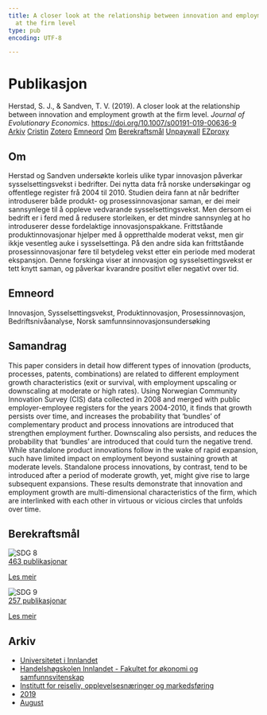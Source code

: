 ```yaml
---
title: A closer look at the relationship between innovation and employment growth
  at the firm level
type: pub
encoding: UTF-8

---
```

<h1>Publikasjon</h1>
<article id="csl-bib-container-T3RFRX5M" class="csl-bib-container">
  <div class="csl-bib-body"> <div class="csl-entry">Herstad, S. J., &#38; Sandven, T. V. (2019). A closer look at the relationship between innovation and employment growth at the firm level. <i>Journal of Evolutionary Economics</i>. <a href="https://doi.org/10.1007/s00191-019-00636-9">https://doi.org/10.1007/s00191-019-00636-9</a></div> </div>
  <div class="csl-bib-buttons">
    <a href="#taxonomy-article-T3RFRX5M" alt="archive" class="csl-bib-button">Arkiv</a>
    <a href="https://app.cristin.no/results/show.jsf?id=1714299" alt="Cristin" class="csl-bib-button">Cristin</a>
    <a href="http://zotero.org/groups/5881554/items/T3RFRX5M" alt="Zotero" class="csl-bib-button">Zotero</a>
    <a href="#keywords-article-T3RFRX5M" alt="keywords" class="csl-bib-button">Emneord</a>
    <a href="#about-article-T3RFRX5M" alt="about_pub" class="csl-bib-button">Om</a>
    <a href="#sdg-article-T3RFRX5M" alt="sdg" class="csl-bib-button">Berekraftsmål</a>
    <a href="https://brage.inn.no/inn-xmlui/bitstream/11250/3037321/4/Herstad%20and%20Sandven%202019.pdf" alt="Unpaywall" class="csl-bib-button">Unpaywall</a>
    <a href="https://brage.inn.no/inn-xmlui/bitstream/11250/3037321/4/Herstad%20and%20Sandven%202019.pdf" alt="EZproxy" class="csl-bib-button">EZproxy</a>
  </div>
  <div id="csl-bib-meta-container-T3RFRX5M"></div>
</article>
<div id="csl-bib-meta-T3RFRX5M" class="csl-bib-meta">
  <article id="about-article-T3RFRX5M" class="about_pub-article">
    <h1>Om</h1>
    Herstad og Sandven undersøkte korleis ulike typar innovasjon påverkar sysselsettingsvekst i bedrifter. Dei nytta data frå norske undersøkingar og offentlege register frå 2004 til 2010. Studien deira fann at når bedrifter introduserer både produkt- og prosessinnovasjonar saman, er dei meir sannsynlege til å oppleve vedvarande sysselsettingsvekst. Men dersom ei bedrift er i ferd med å redusere storleiken, er det mindre sannsynleg at ho introduserer desse fordelaktige innovasjonspakkane. Frittståande produktinnovasjonar hjelper med å oppretthalde moderat vekst, men gir ikkje vesentleg auke i sysselsettinga. På den andre sida kan frittståande prosessinnovasjonar føre til betydeleg vekst etter ein periode med moderat ekspansjon. Denne forskinga viser at innovasjon og sysselsettingsvekst er tett knytt saman, og påverkar kvarandre positivt eller negativt over tid.
  </article>
  <article id="keywords-article-T3RFRX5M" class="keywords-article">
    <h1>Emneord</h1>
    Innovasjon, Sysselsettingsvekst, Produktinnovasjon, Prosessinnovasjon, Bedriftsnivåanalyse, Norsk samfunnsinnovasjonsundersøking
  </article>
  <article id="abstract-article-T3RFRX5M" class="abstract-article">
    <h1>Samandrag</h1>
    This paper considers in detail how different types of innovation (products, processes, patents, combinations) are related to different employment growth characteristics (exit or survival, with employment upscaling or downscaling at moderate or high rates). Using Norwegian Community Innovation Survey (CIS) data collected in 2008 and merged with public employer-employee registers for the years 2004-2010, it finds that growth persists over time, and increases the probability that ‘bundles’ of complementary product and process innovations are introduced that strengthen employment further. Downscaling also persists, and reduces the probability that ‘bundles’ are introduced that could turn the negative trend. While standalone product innovations follow in the wake of rapid expansion, such have limited impact on employment beyond sustaining growth at moderate levels. Standalone process innovations, by contrast, tend to be introduced after a period of moderate growth, yet, might give rise to large subsequent expansions. These results demonstrate that innovation and employment growth are multi-dimensional characteristics of the firm, which are interlinked with each other in virtuous or vicious circles that unfolds over time.
  </article>
  <article id="sdg-article-T3RFRX5M" class="sdg-article">
    <h1>Berekraftsmål</h1>
    <div class="sdg-container"><div id="sdg8" class="sdg">
        <img src="{{< params subfolder >}}images/sdg/sdg08_nn.png" class="image" alt="SDG 8">
        <div class="sdg-overlay">
          <a href="{{< params subfolder >}}nn/archive/?sdg=8#archive" class="sdg-publication-count"><span>463</span> publikasjonar</a>
          <p><a href="https://fn.no/om-fn/fns-baerekraftsmaal/anstendig-arbeid-og-oekonomisk-vekst?lang=nno-NO" class="sdg-read-more">Les meir</a></p>
        </div>
      </div> <div id="sdg9" class="sdg">
        <img src="{{< params subfolder >}}images/sdg/sdg09_nn.png" class="image" alt="SDG 9">
        <div class="sdg-overlay">
          <a href="{{< params subfolder >}}nn/archive/?sdg=9#archive" class="sdg-publication-count"><span>257</span> publikasjonar</a>
          <p><a href="https://fn.no/om-fn/fns-baerekraftsmaal/industri-innovasjon-og-infrastruktur?lang=nno-NO" class="sdg-read-more">Les meir</a></p>
        </div>
      </div></div>
  </article>
  <article id="taxonomy-article-T3RFRX5M" class="taxonomy-article">
    <h1>Arkiv</h1>
    <ul>
      <li><a href="{{< params subfolder >}}nn/archive/?key=3DCRN523">Universitetet i Innlandet</a></li>
      <li><a href="{{< params subfolder >}}nn/archive/?key=DU8Q9LN9">Handelshøgskolen Innlandet - Fakultet for økonomi og samfunnsvitenskap</a></li>
      <li><a href="{{< params subfolder >}}nn/archive/?key=HTIZLGPZ">Institutt for reiseliv, opplevelsesnæringer og markedsføring</a></li>
      <li><a href="{{< params subfolder >}}nn/archive/?key=4A4PXWJ9">2019</a></li>
      <li><a href="{{< params subfolder >}}nn/archive/?key=XGDJ95LF">August</a></li>
    </ul>
  </article>
</div>
